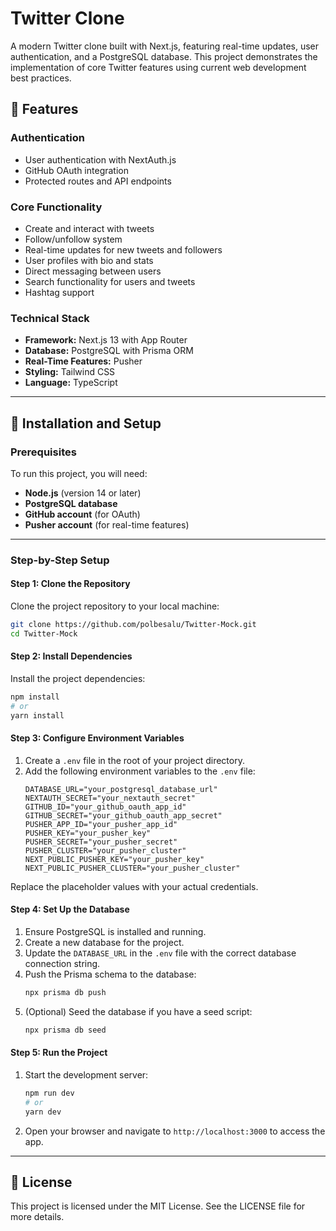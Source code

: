 # Twitter Clone

A modern Twitter clone built with Next.js, featuring real-time updates, user authentication, and a PostgreSQL database. This project demonstrates the implementation of core Twitter features using current web development best practices.

## 🌟 Features

### Authentication
- User authentication with NextAuth.js
- GitHub OAuth integration
- Protected routes and API endpoints

### Core Functionality
- Create and interact with tweets
- Follow/unfollow system
- Real-time updates for new tweets and followers
- User profiles with bio and stats
- Direct messaging between users
- Search functionality for users and tweets
- Hashtag support

### Technical Stack
- **Framework:** Next.js 13 with App Router
- **Database:** PostgreSQL with Prisma ORM
- **Real-Time Features:** Pusher
- **Styling:** Tailwind CSS
- **Language:** TypeScript

---

## 🚀 Installation and Setup

### Prerequisites
To run this project, you will need:
- **Node.js** (version 14 or later)
- **PostgreSQL database**
- **GitHub account** (for OAuth)
- **Pusher account** (for real-time features)

---

### Step-by-Step Setup

#### Step 1: Clone the Repository
Clone the project repository to your local machine:
```bash
git clone https://github.com/polbesalu/Twitter-Mock.git
cd Twitter-Mock
```

#### Step 2: Install Dependencies
Install the project dependencies:
```bash
npm install
# or
yarn install
```

#### Step 3: Configure Environment Variables
1. Create a `.env` file in the root of your project directory.
2. Add the following environment variables to the `.env` file:
   ```plaintext
   DATABASE_URL="your_postgresql_database_url"
   NEXTAUTH_SECRET="your_nextauth_secret"
   GITHUB_ID="your_github_oauth_app_id"
   GITHUB_SECRET="your_github_oauth_app_secret"
   PUSHER_APP_ID="your_pusher_app_id"
   PUSHER_KEY="your_pusher_key"
   PUSHER_SECRET="your_pusher_secret"
   PUSHER_CLUSTER="your_pusher_cluster"
   NEXT_PUBLIC_PUSHER_KEY="your_pusher_key"
   NEXT_PUBLIC_PUSHER_CLUSTER="your_pusher_cluster"
   ```
Replace the placeholder values with your actual credentials.

#### Step 4: Set Up the Database
1. Ensure PostgreSQL is installed and running.
2. Create a new database for the project.
3. Update the `DATABASE_URL` in the `.env` file with the correct database connection string.
4. Push the Prisma schema to the database:
   ```bash
   npx prisma db push
   ```
5. (Optional) Seed the database if you have a seed script:
   ```bash
   npx prisma db seed
   ```

#### Step 5: Run the Project

1. Start the development server:
   ```bash
   npm run dev
   # or
   yarn dev
   ```
2. Open your browser and navigate to `http://localhost:3000` to access the app.

---

## 📜 License
This project is licensed under the MIT License. See the LICENSE file for more details.
